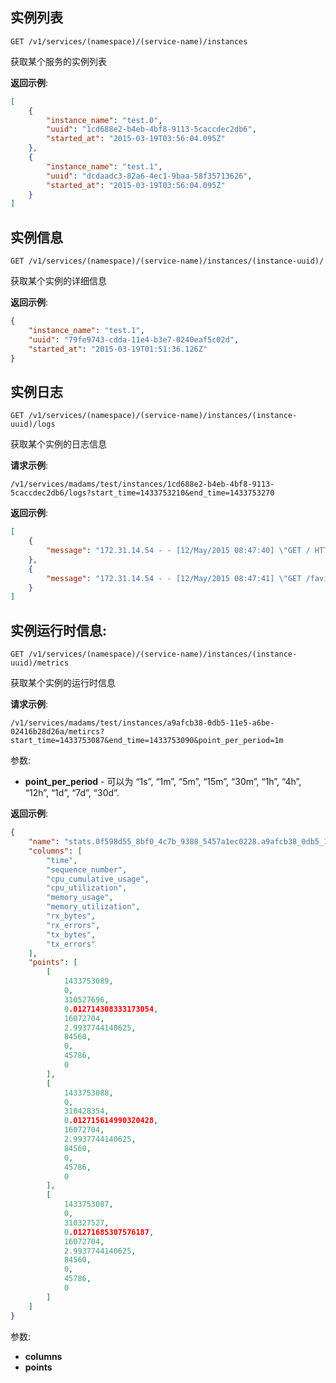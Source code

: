 ## 实例列表
`GET /v1/services/(namespace)/(service-name)/instances`

获取某个服务的实例列表

**返回示例**:
```json
[
    {
        "instance_name": "test.0",
        "uuid": "1cd688e2-b4eb-4bf8-9113-5caccdec2db6",
        "started_at": "2015-03-19T03:56:04.095Z"
    },
    {
        "instance_name": "test.1",
        "uuid": "dcdaadc3-82a6-4ec1-9baa-58f35713626",
        "started_at": "2015-03-19T03:56:04.095Z"
    }
]
```

## 实例信息

`GET /v1/services/(namespace)/(service-name)/instances/(instance-uuid)/`

获取某个实例的详细信息

**返回示例**:
```json
{
    "instance_name": "test.1",
    "uuid": "79fe9743-cdda-11e4-b3e7-0240eaf5c02d",
    "started_at": "2015-03-19T01:51:36.126Z"
}
```

## 实例日志

`GET /v1/services/(namespace)/(service-name)/instances/(instance-uuid)/logs`

获取某个实例的日志信息

**请求示例**:

`/v1/services/madams/test/instances/1cd688e2-b4eb-4bf8-9113-5caccdec2db6/logs?start_time=1433753210&end_time=1433753270`

**返回示例**:
```json
[
    {
        "message": "172.31.14.54 - - [12/May/2015 08:47:40] \"GET / HTTP/1.1\" 200 -"
    },
    {
        "message": "172.31.14.54 - - [12/May/2015 08:47:41] \"GET /favicon.ico HTTP/1.1\" 200 -"
    }
]
```


## 实例运行时信息:
`GET /v1/services/(namespace)/(service-name)/instances/(instance-uuid)/metrics`

获取某个实例的运行时信息

**请求示例**:

`/v1/services/madams/test/instances/a9afcb38-0db5-11e5-a6be-02416b28d26a/metircs?start_time=1433753087&end_time=1433753090&point_per_period=1m`

参数:

* **point_per_period** -  可以为 “1s”, “1m”, “5m”, “15m”, “30m”, “1h”, “4h”, “12h”, “1d”, “7d”, “30d”.


**返回示例**:
```json
{
    "name": "stats.0f598d55_8bf0_4c7b_9388_5457a1ec0228.a9afcb38_0db5_11e5_a6be_02416b28d26a",
    "columns": [
        "time",
        "sequence_number",
        "cpu_cumulative_usage",
        "cpu_utilization",
        "memory_usage",
        "memory_utilization",
        "rx_bytes",
        "rx_errors",
        "tx_bytes",
        "tx_errors"
    ],
    "points": [
        [
            1433753089,
            0,
            310527696,
            0.012714308333173054,
            16072704,
            2.9937744140625,
            84560,
            0,
            45786,
            0
        ],
        [
            1433753088,
            0,
            310428354,
            0.012715614990320428,
            16072704,
            2.9937744140625,
            84560,
            0,
            45786,
            0
        ],
        [
            1433753087,
            0,
            310327527,
            0.01271685307576187,
            16072704,
            2.9937744140625,
            84560,
            0,
            45786,
            0
        ]
    ]
}
```


参数:

- **columns**
- **points**
